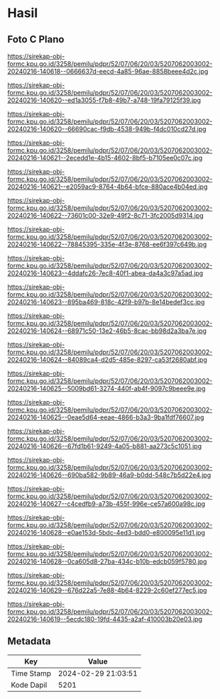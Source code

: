 # Hasil

## Foto C Plano

https://sirekap-obj-formc.kpu.go.id/3258/pemilu/pdpr/52/07/06/20/03/5207062003002-20240216-140618--0666637d-eecd-4a85-96ae-8858beee4d2c.jpg

https://sirekap-obj-formc.kpu.go.id/3258/pemilu/pdpr/52/07/06/20/03/5207062003002-20240216-140620--ed1a3055-f7b8-49b7-a748-19fa79125f39.jpg

https://sirekap-obj-formc.kpu.go.id/3258/pemilu/pdpr/52/07/06/20/03/5207062003002-20240216-140620--66690cac-f9db-4538-949b-f4dc010cd27d.jpg

https://sirekap-obj-formc.kpu.go.id/3258/pemilu/pdpr/52/07/06/20/03/5207062003002-20240216-140621--2ecedd1e-4b15-4602-8bf5-b7105ee0c07c.jpg

https://sirekap-obj-formc.kpu.go.id/3258/pemilu/pdpr/52/07/06/20/03/5207062003002-20240216-140621--e2059ac9-8764-4b64-bfce-880ace4b04ed.jpg

https://sirekap-obj-formc.kpu.go.id/3258/pemilu/pdpr/52/07/06/20/03/5207062003002-20240216-140622--73601c00-32e9-49f2-8c71-3fc2005d9314.jpg

https://sirekap-obj-formc.kpu.go.id/3258/pemilu/pdpr/52/07/06/20/03/5207062003002-20240216-140622--78845395-335e-4f3e-8768-ee6f397c649b.jpg

https://sirekap-obj-formc.kpu.go.id/3258/pemilu/pdpr/52/07/06/20/03/5207062003002-20240216-140623--4ddafc26-7ec8-40f1-abea-da4a3c97a5ad.jpg

https://sirekap-obj-formc.kpu.go.id/3258/pemilu/pdpr/52/07/06/20/03/5207062003002-20240216-140623--895ba469-818c-42f9-b97b-8e14bedef3cc.jpg

https://sirekap-obj-formc.kpu.go.id/3258/pemilu/pdpr/52/07/06/20/03/5207062003002-20240216-140624--68971c50-13e2-46b5-8cac-bb98d2a3ba7e.jpg

https://sirekap-obj-formc.kpu.go.id/3258/pemilu/pdpr/52/07/06/20/03/5207062003002-20240216-140624--84089ca4-d2d5-485e-8297-ca53f2680abf.jpg

https://sirekap-obj-formc.kpu.go.id/3258/pemilu/pdpr/52/07/06/20/03/5207062003002-20240216-140625--5009bd61-3274-440f-ab4f-9097c9beee9e.jpg

https://sirekap-obj-formc.kpu.go.id/3258/pemilu/pdpr/52/07/06/20/03/5207062003002-20240216-140625--0eae5d64-eeae-4866-b3a3-9ba1fdf76607.jpg

https://sirekap-obj-formc.kpu.go.id/3258/pemilu/pdpr/52/07/06/20/03/5207062003002-20240216-140626--67fd1b61-9249-4a05-b881-aa273c5c1051.jpg

https://sirekap-obj-formc.kpu.go.id/3258/pemilu/pdpr/52/07/06/20/03/5207062003002-20240216-140626--690ba582-9b89-46a9-b0dd-548c7b5d22e4.jpg

https://sirekap-obj-formc.kpu.go.id/3258/pemilu/pdpr/52/07/06/20/03/5207062003002-20240216-140627--c4cedfb9-a73b-455f-996e-ce57a600a98c.jpg

https://sirekap-obj-formc.kpu.go.id/3258/pemilu/pdpr/52/07/06/20/03/5207062003002-20240216-140628--e0ae153d-5bdc-4ed3-bdd0-e800095e11d1.jpg

https://sirekap-obj-formc.kpu.go.id/3258/pemilu/pdpr/52/07/06/20/03/5207062003002-20240216-140628--0ca605d8-27ba-434c-b10b-edcb059f5780.jpg

https://sirekap-obj-formc.kpu.go.id/3258/pemilu/pdpr/52/07/06/20/03/5207062003002-20240216-140629--676d22a5-7e88-4b64-8229-2c60ef277ec5.jpg

https://sirekap-obj-formc.kpu.go.id/3258/pemilu/pdpr/52/07/06/20/03/5207062003002-20240216-140619--5ecdc180-19fd-4435-a2af-410003b20e03.jpg


## Metadata

| Key        | Value               |
| ---------- | ------------------- |
| Time Stamp | 2024-02-29 21:03:51 |
| Kode Dapil | 5201                |



